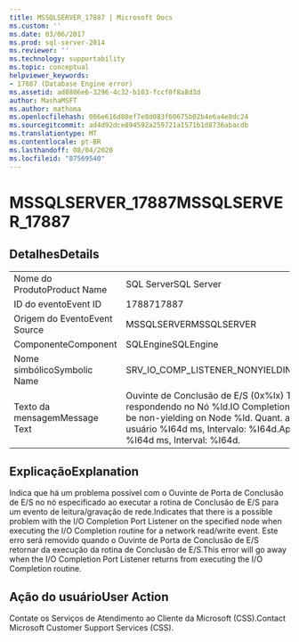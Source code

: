 ```yaml
---
title: MSSQLSERVER_17887 | Microsoft Docs
ms.custom: ''
ms.date: 03/06/2017
ms.prod: sql-server-2014
ms.reviewer: ''
ms.technology: supportability
ms.topic: conceptual
helpviewer_keywords:
- 17887 (Database Engine error)
ms.assetid: ad0806e6-3296-4c32-b103-fccf0f8a8d3d
author: MashaMSFT
ms.author: mathoma
ms.openlocfilehash: 006e616d80ef7e8d083f60675b02b4e6a4e8dc24
ms.sourcegitcommit: ad4d92dce894592a259721a1571b1d8736abacdb
ms.translationtype: MT
ms.contentlocale: pt-BR
ms.lasthandoff: 08/04/2020
ms.locfileid: "87569540"
---
```

# <a name="mssqlserver_17887"></a><span data-ttu-id="92e0b-102">MSSQLSERVER_17887</span><span class="sxs-lookup"><span data-stu-id="92e0b-102">MSSQLSERVER_17887</span></span>
    
## <a name="details"></a><span data-ttu-id="92e0b-103">Detalhes</span><span class="sxs-lookup"><span data-stu-id="92e0b-103">Details</span></span>  
  
|||  
|-|-|  
|<span data-ttu-id="92e0b-104">Nome do Produto</span><span class="sxs-lookup"><span data-stu-id="92e0b-104">Product Name</span></span>|<span data-ttu-id="92e0b-105">SQL Server</span><span class="sxs-lookup"><span data-stu-id="92e0b-105">SQL Server</span></span>|  
|<span data-ttu-id="92e0b-106">ID do evento</span><span class="sxs-lookup"><span data-stu-id="92e0b-106">Event ID</span></span>|<span data-ttu-id="92e0b-107">17887</span><span class="sxs-lookup"><span data-stu-id="92e0b-107">17887</span></span>|  
|<span data-ttu-id="92e0b-108">Origem do Evento</span><span class="sxs-lookup"><span data-stu-id="92e0b-108">Event Source</span></span>|<span data-ttu-id="92e0b-109">MSSQLSERVER</span><span class="sxs-lookup"><span data-stu-id="92e0b-109">MSSQLSERVER</span></span>|  
|<span data-ttu-id="92e0b-110">Componente</span><span class="sxs-lookup"><span data-stu-id="92e0b-110">Component</span></span>|<span data-ttu-id="92e0b-111">SQLEngine</span><span class="sxs-lookup"><span data-stu-id="92e0b-111">SQLEngine</span></span>|  
|<span data-ttu-id="92e0b-112">Nome simbólico</span><span class="sxs-lookup"><span data-stu-id="92e0b-112">Symbolic Name</span></span>|<span data-ttu-id="92e0b-113">SRV_IO_COMP_LISTENER_NONYIELDING</span><span class="sxs-lookup"><span data-stu-id="92e0b-113">SRV_IO_COMP_LISTENER_NONYIELDING</span></span>|  
|<span data-ttu-id="92e0b-114">Texto da mensagem</span><span class="sxs-lookup"><span data-stu-id="92e0b-114">Message Text</span></span>|<span data-ttu-id="92e0b-115">Ouvinte de Conclusão de E/S (0x%lx) Trabalho 0x%p parece não estar respondendo no Nó %ld.</span><span class="sxs-lookup"><span data-stu-id="92e0b-115">IO Completion Listener (0x%lx) Worker 0x%p appears to be non-yielding on Node %ld.</span></span> <span data-ttu-id="92e0b-116">Quant. aprox. de CPU usada: kernel %I64d ms, usuário %I64d ms, Intervalo: %I64d.</span><span class="sxs-lookup"><span data-stu-id="92e0b-116">Approx CPU Used: kernel %I64d ms, user %I64d ms, Interval: %I64d.</span></span>|  
  
## <a name="explanation"></a><span data-ttu-id="92e0b-117">Explicação</span><span class="sxs-lookup"><span data-stu-id="92e0b-117">Explanation</span></span>  
 <span data-ttu-id="92e0b-118">Indica que há um problema possível com o Ouvinte de Porta de Conclusão de E/S no nó especificado ao executar a rotina de Conclusão de E/S para um evento de leitura/gravação de rede.</span><span class="sxs-lookup"><span data-stu-id="92e0b-118">Indicates that there is a possible problem with the I/O Completion Port Listener on the specified node when executing the I/O Completion routine for a network read/write event.</span></span> <span data-ttu-id="92e0b-119">Este erro será removido quando o Ouvinte de Porta de Conclusão de E/S retornar da execução da rotina de Conclusão de E/S.</span><span class="sxs-lookup"><span data-stu-id="92e0b-119">This error will go away when the I/O Completion Port Listener returns from executing the I/O Completion routine.</span></span>  
  
## <a name="user-action"></a><span data-ttu-id="92e0b-120">Ação do usuário</span><span class="sxs-lookup"><span data-stu-id="92e0b-120">User Action</span></span>  
 <span data-ttu-id="92e0b-121">Contate os Serviços de Atendimento ao Cliente da Microsoft (CSS).</span><span class="sxs-lookup"><span data-stu-id="92e0b-121">Contact Microsoft Customer Support Services (CSS).</span></span>  
  
  
